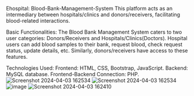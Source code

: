 Ehospital: Blood-Bank-Management-System 
This platform acts as an intermediary between hospitals/clinics and donors/receivers, facilitating blood-related interactions.

Basic Functionalities:
The Blood Bank Management System caters to two user categories: Donors/Receivers and Hospitals/Clinics(Doctors). Hospital users can add blood samples to their bank, request blood, check request status, update details, etc. Similarly, donors/receivers have access to these features.

Technologies Used:
Frontend: HTML, CSS, Bootstrap, JavaScript.
Backend: MySQL database.
Frontend-Backend Connection: PHP.
![Screenshot 2024-04-03 162534](https://github.com/omkar-garvare/EHosptial/assets/127541450/12ca30a3-72d0-467a-889b-726245e0783c)
![Screenshot 2024-04-03 162534](https://github.com/omkar-garvare/EHosptial/assets/127541450/80e5ac66-a3d6-4981-9874-f203d8776141)
![image](https://github.com/omkar-garvare/EHosptial/assets/127541450/9d0f79b8-0623-44dd-82cf-56e752275424)
![Screenshot 2024-04-03 162410](https://github.com/omkar-garvare/EHosptial/assets/127541450/adc5df84-e086-4020-b8e5-db12e294dd31)




